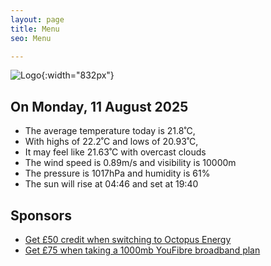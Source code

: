 ```yaml
---
layout: page
title: Menu
seo: Menu

---
```


![Logo](/images/logo.jpg){:width="832px"}

<!-- weather_marker starts -->
## On Monday, 11 August 2025

- The average temperature today is 21.8˚C,
- With highs of 22.2˚C and lows of 20.93˚C,
- It may feel like 21.63˚C with overcast clouds
- The wind speed is 0.89m/s and visibility is 10000m
- The pressure is 1017hPa and humidity is 61%
- The sun will rise at 04:46 and set at 19:40

<!-- weather_marker ends -->

## Sponsors

- [Get £50 credit when switching to Octopus Energy](https://bit.ly/3oD1nnS)
- [Get £75 when taking a 1000mb YouFibre broadband plan](https://aklam.io/91zWhU?)
